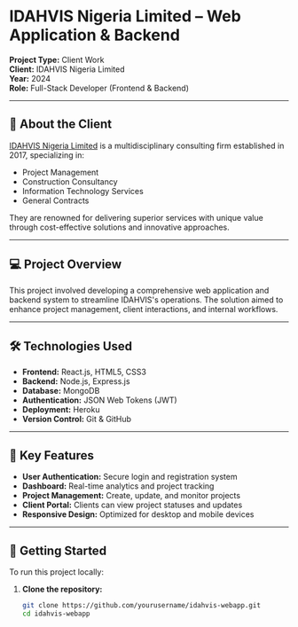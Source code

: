 # IDAHVIS Nigeria Limited – Web Application & Backend

**Project Type:** Client Work  
**Client:** IDAHVIS Nigeria Limited  
**Year:** 2024  
**Role:** Full-Stack Developer (Frontend & Backend)

---

## 🏢 About the Client

[IDAHVIS Nigeria Limited](#) is a multidisciplinary consulting firm established in 2017, specializing in:

- Project Management
- Construction Consultancy
- Information Technology Services
- General Contracts

They are renowned for delivering superior services with unique value through cost-effective solutions and innovative approaches.

---

## 💻 Project Overview

This project involved developing a comprehensive web application and backend system to streamline IDAHVIS's operations. The solution aimed to enhance project management, client interactions, and internal workflows.

---

## 🛠️ Technologies Used

- **Frontend:** React.js, HTML5, CSS3
- **Backend:** Node.js, Express.js
- **Database:** MongoDB
- **Authentication:** JSON Web Tokens (JWT)
- **Deployment:** Heroku
- **Version Control:** Git & GitHub

---

## 🔑 Key Features

- **User Authentication:** Secure login and registration system
- **Dashboard:** Real-time analytics and project tracking
- **Project Management:** Create, update, and monitor projects
- **Client Portal:** Clients can view project statuses and updates
- **Responsive Design:** Optimized for desktop and mobile devices

---

## 🚀 Getting Started

To run this project locally:

1. **Clone the repository:**

   ```bash
   git clone https://github.com/yourusername/idahvis-webapp.git
   cd idahvis-webapp



